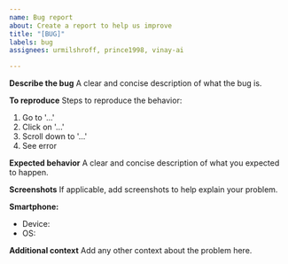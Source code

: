 ```yaml
---
name: Bug report
about: Create a report to help us improve
title: "[BUG]"
labels: bug
assignees: urmilshroff, prince1998, vinay-ai

---
```


**Describe the bug**
A clear and concise description of what the bug is.

**To reproduce**
Steps to reproduce the behavior:
1. Go to '...'
2. Click on '...'
3. Scroll down to '...'
4. See error

**Expected behavior**
A clear and concise description of what you expected to happen.

**Screenshots**
If applicable, add screenshots to help explain your problem.

**Smartphone:**
 - Device:
 - OS:

**Additional context**
Add any other context about the problem here.
